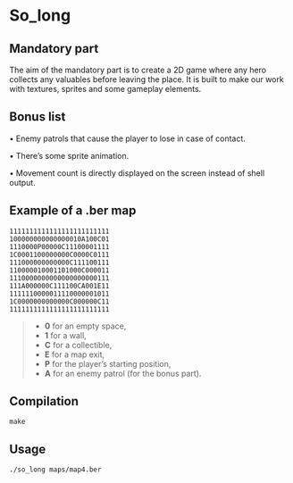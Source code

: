 # So_long
## Mandatory part
The aim of the mandatory part is to create a 2D game where any hero collects any valuables before leaving the place. It is built to make our work with textures, sprites and some gameplay elements.
## Bonus list
• Enemy patrols that cause the player to lose in case of contact.

• There’s some sprite animation.

• Movement count is directly displayed on the screen instead of shell output.
## Example of a .ber map
```
1111111111111111111111111
100000000000000010A100C01
1110000P00000C11100001111
1C0001100000000C0000C0111
111000000000000C111100111
110000010001101000C000011
1110000000000000000000111
111A000000C111100CA001E11
1111110000011110000001011
1C0000000000000C000000C11
1111111111111111111111111
```
>- **0** for an empty space,
>- **1** for a wall,
>- **C** for a collectible,
>- **E** for a map exit,
>- **P** for the player’s starting position,
>- **A** for an enemy patrol (for the bonus part).
## Compilation
```
make
```
## Usage
```
./so_long maps/map4.ber
```
